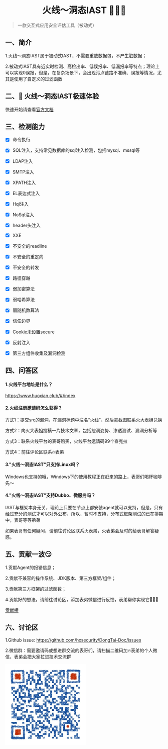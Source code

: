 <h1 align="center">火线～洞态IAST 🎉🎉🎉</h1>

> 一款交互式应用安全评估工具（被动式）

## 一、简介
1.火线～洞态IAST属于被动式IAST，不需要重放数据包，不产生脏数据；

2.被动式IAST具有近实时检测、高检出率、低误报率、低漏报率等特点；理论上可以实现0误报，但是，在复杂场景下，会出现污点链路不准确、误报等情况，尤其是使用了自定义的过滤函数



## 二、🚀 火线～洞态IAST极速体验

快速开始请查看[官方文档](https://hxsecurity.github.io/DongTai-Doc/#/doc/tutorial/quickstart)


## 三、检测能力

- [x] 命令执行
- [x] SQL注入，支持常见数据库的sql注入检测，包括mysql、mssql等
- [x] LDAP注入
- [x] SMTP注入
- [x] XPATH注入
- [x] EL表达式注入
- [x] Hql注入
- [x] NoSql注入
- [x] header头注入
- [x] XXE
- [x] 不安全的readline
- [x] 不安全的重定向
- [x] 不安全的转发
- [x] 路径穿越
- [x] 弱加密算法
- [x] 弱哈希算法
- [x] 弱随机数算法
- [x] 信任边界
- [x] Cookie未设置secure
- [x] 反射注入
- [x] 第三方组件收集及漏洞检测


## 四、问答区

#### 1.火线平台地址是什么？

https://www.huoxian.club/#/index

#### 2.火线注册邀请码怎么获得？

方式1：提交src的漏洞，在漏洞标题中注名“火线”，然后拿截图联系火大表姐兑换

方式2：向火大表姐投稿一片技术文章，包括挖洞姿势、渗透测试、漏洞分析等

方式3：联系火线平台的表哥购买，火线平台邀请码99个查克拉

方式4：前往评论区联系🔥表弟

#### 3."火线～洞态IAST"只支持Linux吗？

Windows也支持的哦，Windows下的使用教程正在赶来的路上，表哥们喝杯咖啡先～

#### 4."火线～洞态IAST"支持Dubbo、微服务吗？

IAST与框架本身无关，理论上只要在节点上都安装agent就可以支持，但是，只有经过充分的测试才可以对外公布，所以，暂时不支持，分布式框架测试的已在排期中，表哥等等弟弟

如果表哥有任何疑问，请前往讨论区联系火表弟，火表弟会及时的给表哥解答疑惑。



## 五、贡献一波😏
1.贡献Agent的报错信息；

2.贡献不兼容的操作系统、JDK版本、第三方框架/组件；

3.贡献第三方框架的过滤函数；

4.贡献好的想法，请前往讨论区，添加表弟微信进行反馈，表弟帮你实现它💪💪💪

[贡献榜]()



## 六、讨论区
1.Github issue: https://github.com/hxsecurity/DongTai-Doc/issues

2.微信群：需要邀请码或想进群交流的表哥们，请扫描二维码加🔥表弟的个人微信，表弟会把大家拉进技术交流群

![看不到图片了吗？微信搜索“owefsad”试试啦](doc/assets/aboutus/wechat.jpeg)
